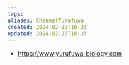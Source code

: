 ```yaml
---
tags: 
aliases: ChannelYurufuwa
created: 2024-02-23T16:33
updated: 2024-02-23T16:33
---
```


- https://www.yurufuwa-biology.com